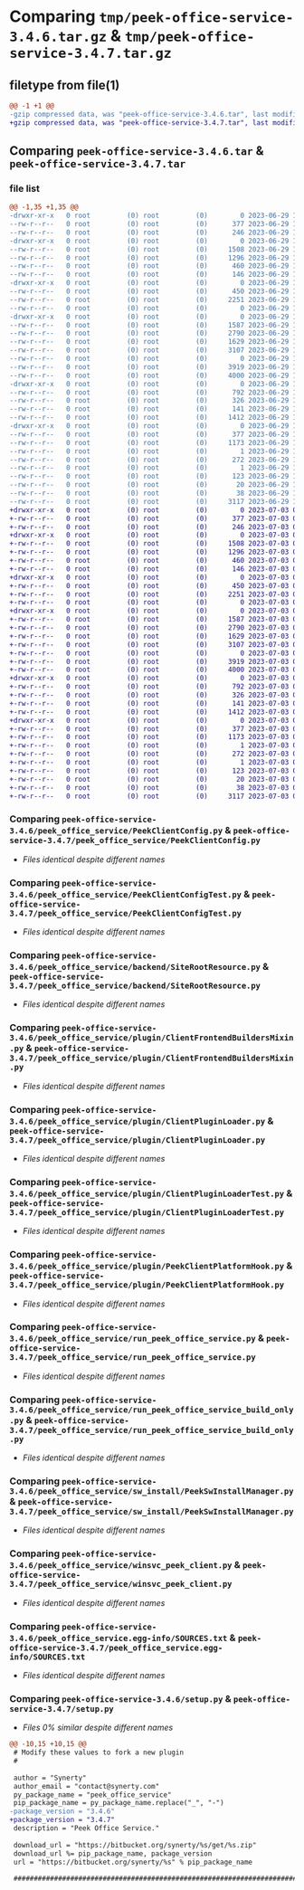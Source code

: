 # Comparing `tmp/peek-office-service-3.4.6.tar.gz` & `tmp/peek-office-service-3.4.7.tar.gz`

## filetype from file(1)

```diff
@@ -1 +1 @@
-gzip compressed data, was "peek-office-service-3.4.6.tar", last modified: Thu Jun 29 10:21:03 2023, max compression
+gzip compressed data, was "peek-office-service-3.4.7.tar", last modified: Mon Jul  3 08:33:54 2023, max compression
```

## Comparing `peek-office-service-3.4.6.tar` & `peek-office-service-3.4.7.tar`

### file list

```diff
@@ -1,35 +1,35 @@
-drwxr-xr-x   0 root         (0) root         (0)        0 2023-06-29 10:21:03.142483 peek-office-service-3.4.6/
--rw-r--r--   0 root         (0) root         (0)      377 2023-06-29 10:21:03.142483 peek-office-service-3.4.6/PKG-INFO
--rw-r--r--   0 root         (0) root         (0)      246 2023-06-29 10:19:15.000000 peek-office-service-3.4.6/README.rst
-drwxr-xr-x   0 root         (0) root         (0)        0 2023-06-29 10:21:03.141483 peek-office-service-3.4.6/peek_office_service/
--rw-r--r--   0 root         (0) root         (0)     1508 2023-06-29 10:19:15.000000 peek-office-service-3.4.6/peek_office_service/PeekClientConfig.py
--rw-r--r--   0 root         (0) root         (0)     1296 2023-06-29 10:19:15.000000 peek-office-service-3.4.6/peek_office_service/PeekClientConfigTest.py
--rw-r--r--   0 root         (0) root         (0)      460 2023-06-29 10:19:15.000000 peek-office-service-3.4.6/peek_office_service/PlatformDependencyTest.py
--rw-r--r--   0 root         (0) root         (0)      146 2023-06-29 10:21:02.000000 peek-office-service-3.4.6/peek_office_service/__init__.py
-drwxr-xr-x   0 root         (0) root         (0)        0 2023-06-29 10:21:03.141483 peek-office-service-3.4.6/peek_office_service/backend/
--rw-r--r--   0 root         (0) root         (0)      450 2023-06-29 10:19:15.000000 peek-office-service-3.4.6/peek_office_service/backend/ClientObservable.py
--rw-r--r--   0 root         (0) root         (0)     2251 2023-06-29 10:19:15.000000 peek-office-service-3.4.6/peek_office_service/backend/SiteRootResource.py
--rw-r--r--   0 root         (0) root         (0)        0 2023-06-29 10:19:15.000000 peek-office-service-3.4.6/peek_office_service/backend/__init__.py
-drwxr-xr-x   0 root         (0) root         (0)        0 2023-06-29 10:21:03.142483 peek-office-service-3.4.6/peek_office_service/plugin/
--rw-r--r--   0 root         (0) root         (0)     1587 2023-06-29 10:19:15.000000 peek-office-service-3.4.6/peek_office_service/plugin/ClientFrontendBuildersMixin.py
--rw-r--r--   0 root         (0) root         (0)     2790 2023-06-29 10:19:15.000000 peek-office-service-3.4.6/peek_office_service/plugin/ClientPluginLoader.py
--rw-r--r--   0 root         (0) root         (0)     1629 2023-06-29 10:19:15.000000 peek-office-service-3.4.6/peek_office_service/plugin/ClientPluginLoaderTest.py
--rw-r--r--   0 root         (0) root         (0)     3107 2023-06-29 10:19:15.000000 peek-office-service-3.4.6/peek_office_service/plugin/PeekClientPlatformHook.py
--rw-r--r--   0 root         (0) root         (0)        0 2023-06-29 10:19:15.000000 peek-office-service-3.4.6/peek_office_service/plugin/__init__.py
--rw-r--r--   0 root         (0) root         (0)     3919 2023-06-29 10:19:15.000000 peek-office-service-3.4.6/peek_office_service/run_peek_office_service.py
--rw-r--r--   0 root         (0) root         (0)     4000 2023-06-29 10:19:15.000000 peek-office-service-3.4.6/peek_office_service/run_peek_office_service_build_only.py
-drwxr-xr-x   0 root         (0) root         (0)        0 2023-06-29 10:21:03.142483 peek-office-service-3.4.6/peek_office_service/sw_install/
--rw-r--r--   0 root         (0) root         (0)      792 2023-06-29 10:19:15.000000 peek-office-service-3.4.6/peek_office_service/sw_install/PeekSwInstallManager.py
--rw-r--r--   0 root         (0) root         (0)      326 2023-06-29 10:19:15.000000 peek-office-service-3.4.6/peek_office_service/sw_install/PluginSwInstallManager.py
--rw-r--r--   0 root         (0) root         (0)      141 2023-06-29 10:19:15.000000 peek-office-service-3.4.6/peek_office_service/sw_install/__init__.py
--rw-r--r--   0 root         (0) root         (0)     1412 2023-06-29 10:19:15.000000 peek-office-service-3.4.6/peek_office_service/winsvc_peek_client.py
-drwxr-xr-x   0 root         (0) root         (0)        0 2023-06-29 10:21:03.141483 peek-office-service-3.4.6/peek_office_service.egg-info/
--rw-r--r--   0 root         (0) root         (0)      377 2023-06-29 10:21:03.000000 peek-office-service-3.4.6/peek_office_service.egg-info/PKG-INFO
--rw-r--r--   0 root         (0) root         (0)     1173 2023-06-29 10:21:03.000000 peek-office-service-3.4.6/peek_office_service.egg-info/SOURCES.txt
--rw-r--r--   0 root         (0) root         (0)        1 2023-06-29 10:21:03.000000 peek-office-service-3.4.6/peek_office_service.egg-info/dependency_links.txt
--rw-r--r--   0 root         (0) root         (0)      272 2023-06-29 10:21:03.000000 peek-office-service-3.4.6/peek_office_service.egg-info/entry_points.txt
--rw-r--r--   0 root         (0) root         (0)        1 2023-06-29 10:21:03.000000 peek-office-service-3.4.6/peek_office_service.egg-info/not-zip-safe
--rw-r--r--   0 root         (0) root         (0)      123 2023-06-29 10:21:03.000000 peek-office-service-3.4.6/peek_office_service.egg-info/requires.txt
--rw-r--r--   0 root         (0) root         (0)       20 2023-06-29 10:21:03.000000 peek-office-service-3.4.6/peek_office_service.egg-info/top_level.txt
--rw-r--r--   0 root         (0) root         (0)       38 2023-06-29 10:21:03.142483 peek-office-service-3.4.6/setup.cfg
--rw-r--r--   0 root         (0) root         (0)     3117 2023-06-29 10:21:02.000000 peek-office-service-3.4.6/setup.py
+drwxr-xr-x   0 root         (0) root         (0)        0 2023-07-03 08:33:54.975247 peek-office-service-3.4.7/
+-rw-r--r--   0 root         (0) root         (0)      377 2023-07-03 08:33:54.975247 peek-office-service-3.4.7/PKG-INFO
+-rw-r--r--   0 root         (0) root         (0)      246 2023-07-03 08:32:06.000000 peek-office-service-3.4.7/README.rst
+drwxr-xr-x   0 root         (0) root         (0)        0 2023-07-03 08:33:54.974247 peek-office-service-3.4.7/peek_office_service/
+-rw-r--r--   0 root         (0) root         (0)     1508 2023-07-03 08:32:06.000000 peek-office-service-3.4.7/peek_office_service/PeekClientConfig.py
+-rw-r--r--   0 root         (0) root         (0)     1296 2023-07-03 08:32:06.000000 peek-office-service-3.4.7/peek_office_service/PeekClientConfigTest.py
+-rw-r--r--   0 root         (0) root         (0)      460 2023-07-03 08:32:06.000000 peek-office-service-3.4.7/peek_office_service/PlatformDependencyTest.py
+-rw-r--r--   0 root         (0) root         (0)      146 2023-07-03 08:33:54.000000 peek-office-service-3.4.7/peek_office_service/__init__.py
+drwxr-xr-x   0 root         (0) root         (0)        0 2023-07-03 08:33:54.974247 peek-office-service-3.4.7/peek_office_service/backend/
+-rw-r--r--   0 root         (0) root         (0)      450 2023-07-03 08:32:06.000000 peek-office-service-3.4.7/peek_office_service/backend/ClientObservable.py
+-rw-r--r--   0 root         (0) root         (0)     2251 2023-07-03 08:32:06.000000 peek-office-service-3.4.7/peek_office_service/backend/SiteRootResource.py
+-rw-r--r--   0 root         (0) root         (0)        0 2023-07-03 08:32:06.000000 peek-office-service-3.4.7/peek_office_service/backend/__init__.py
+drwxr-xr-x   0 root         (0) root         (0)        0 2023-07-03 08:33:54.974247 peek-office-service-3.4.7/peek_office_service/plugin/
+-rw-r--r--   0 root         (0) root         (0)     1587 2023-07-03 08:32:06.000000 peek-office-service-3.4.7/peek_office_service/plugin/ClientFrontendBuildersMixin.py
+-rw-r--r--   0 root         (0) root         (0)     2790 2023-07-03 08:32:06.000000 peek-office-service-3.4.7/peek_office_service/plugin/ClientPluginLoader.py
+-rw-r--r--   0 root         (0) root         (0)     1629 2023-07-03 08:32:06.000000 peek-office-service-3.4.7/peek_office_service/plugin/ClientPluginLoaderTest.py
+-rw-r--r--   0 root         (0) root         (0)     3107 2023-07-03 08:32:06.000000 peek-office-service-3.4.7/peek_office_service/plugin/PeekClientPlatformHook.py
+-rw-r--r--   0 root         (0) root         (0)        0 2023-07-03 08:32:06.000000 peek-office-service-3.4.7/peek_office_service/plugin/__init__.py
+-rw-r--r--   0 root         (0) root         (0)     3919 2023-07-03 08:32:06.000000 peek-office-service-3.4.7/peek_office_service/run_peek_office_service.py
+-rw-r--r--   0 root         (0) root         (0)     4000 2023-07-03 08:32:06.000000 peek-office-service-3.4.7/peek_office_service/run_peek_office_service_build_only.py
+drwxr-xr-x   0 root         (0) root         (0)        0 2023-07-03 08:33:54.974247 peek-office-service-3.4.7/peek_office_service/sw_install/
+-rw-r--r--   0 root         (0) root         (0)      792 2023-07-03 08:32:06.000000 peek-office-service-3.4.7/peek_office_service/sw_install/PeekSwInstallManager.py
+-rw-r--r--   0 root         (0) root         (0)      326 2023-07-03 08:32:06.000000 peek-office-service-3.4.7/peek_office_service/sw_install/PluginSwInstallManager.py
+-rw-r--r--   0 root         (0) root         (0)      141 2023-07-03 08:32:06.000000 peek-office-service-3.4.7/peek_office_service/sw_install/__init__.py
+-rw-r--r--   0 root         (0) root         (0)     1412 2023-07-03 08:32:06.000000 peek-office-service-3.4.7/peek_office_service/winsvc_peek_client.py
+drwxr-xr-x   0 root         (0) root         (0)        0 2023-07-03 08:33:54.974247 peek-office-service-3.4.7/peek_office_service.egg-info/
+-rw-r--r--   0 root         (0) root         (0)      377 2023-07-03 08:33:54.000000 peek-office-service-3.4.7/peek_office_service.egg-info/PKG-INFO
+-rw-r--r--   0 root         (0) root         (0)     1173 2023-07-03 08:33:54.000000 peek-office-service-3.4.7/peek_office_service.egg-info/SOURCES.txt
+-rw-r--r--   0 root         (0) root         (0)        1 2023-07-03 08:33:54.000000 peek-office-service-3.4.7/peek_office_service.egg-info/dependency_links.txt
+-rw-r--r--   0 root         (0) root         (0)      272 2023-07-03 08:33:54.000000 peek-office-service-3.4.7/peek_office_service.egg-info/entry_points.txt
+-rw-r--r--   0 root         (0) root         (0)        1 2023-07-03 08:33:54.000000 peek-office-service-3.4.7/peek_office_service.egg-info/not-zip-safe
+-rw-r--r--   0 root         (0) root         (0)      123 2023-07-03 08:33:54.000000 peek-office-service-3.4.7/peek_office_service.egg-info/requires.txt
+-rw-r--r--   0 root         (0) root         (0)       20 2023-07-03 08:33:54.000000 peek-office-service-3.4.7/peek_office_service.egg-info/top_level.txt
+-rw-r--r--   0 root         (0) root         (0)       38 2023-07-03 08:33:54.975247 peek-office-service-3.4.7/setup.cfg
+-rw-r--r--   0 root         (0) root         (0)     3117 2023-07-03 08:33:54.000000 peek-office-service-3.4.7/setup.py
```

### Comparing `peek-office-service-3.4.6/peek_office_service/PeekClientConfig.py` & `peek-office-service-3.4.7/peek_office_service/PeekClientConfig.py`

 * *Files identical despite different names*

### Comparing `peek-office-service-3.4.6/peek_office_service/PeekClientConfigTest.py` & `peek-office-service-3.4.7/peek_office_service/PeekClientConfigTest.py`

 * *Files identical despite different names*

### Comparing `peek-office-service-3.4.6/peek_office_service/backend/SiteRootResource.py` & `peek-office-service-3.4.7/peek_office_service/backend/SiteRootResource.py`

 * *Files identical despite different names*

### Comparing `peek-office-service-3.4.6/peek_office_service/plugin/ClientFrontendBuildersMixin.py` & `peek-office-service-3.4.7/peek_office_service/plugin/ClientFrontendBuildersMixin.py`

 * *Files identical despite different names*

### Comparing `peek-office-service-3.4.6/peek_office_service/plugin/ClientPluginLoader.py` & `peek-office-service-3.4.7/peek_office_service/plugin/ClientPluginLoader.py`

 * *Files identical despite different names*

### Comparing `peek-office-service-3.4.6/peek_office_service/plugin/ClientPluginLoaderTest.py` & `peek-office-service-3.4.7/peek_office_service/plugin/ClientPluginLoaderTest.py`

 * *Files identical despite different names*

### Comparing `peek-office-service-3.4.6/peek_office_service/plugin/PeekClientPlatformHook.py` & `peek-office-service-3.4.7/peek_office_service/plugin/PeekClientPlatformHook.py`

 * *Files identical despite different names*

### Comparing `peek-office-service-3.4.6/peek_office_service/run_peek_office_service.py` & `peek-office-service-3.4.7/peek_office_service/run_peek_office_service.py`

 * *Files identical despite different names*

### Comparing `peek-office-service-3.4.6/peek_office_service/run_peek_office_service_build_only.py` & `peek-office-service-3.4.7/peek_office_service/run_peek_office_service_build_only.py`

 * *Files identical despite different names*

### Comparing `peek-office-service-3.4.6/peek_office_service/sw_install/PeekSwInstallManager.py` & `peek-office-service-3.4.7/peek_office_service/sw_install/PeekSwInstallManager.py`

 * *Files identical despite different names*

### Comparing `peek-office-service-3.4.6/peek_office_service/winsvc_peek_client.py` & `peek-office-service-3.4.7/peek_office_service/winsvc_peek_client.py`

 * *Files identical despite different names*

### Comparing `peek-office-service-3.4.6/peek_office_service.egg-info/SOURCES.txt` & `peek-office-service-3.4.7/peek_office_service.egg-info/SOURCES.txt`

 * *Files identical despite different names*

### Comparing `peek-office-service-3.4.6/setup.py` & `peek-office-service-3.4.7/setup.py`

 * *Files 0% similar despite different names*

```diff
@@ -10,15 +10,15 @@
 # Modify these values to fork a new plugin
 #
 
 author = "Synerty"
 author_email = "contact@synerty.com"
 py_package_name = "peek_office_service"
 pip_package_name = py_package_name.replace("_", "-")
-package_version = "3.4.6"
+package_version = "3.4.7"
 description = "Peek Office Service."
 
 download_url = "https://bitbucket.org/synerty/%s/get/%s.zip"
 download_url %= pip_package_name, package_version
 url = "https://bitbucket.org/synerty/%s" % pip_package_name
 
 ###############################################################################
```

